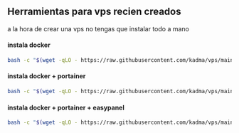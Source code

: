 ## Herramientas para vps recien creados

a la hora de crear una vps no tengas que instalar todo a mano

#### instala docker
```sh
bash -c "$(wget -qLO - https://raw.githubusercontent.com/kadma/vps/main/install-docker.sh)"
```


#### instala docker + portainer
```sh
bash -c "$(wget -qLO - https://raw.githubusercontent.com/kadma/vps/main/nuevo%2Bdocker%2Bportainer.sh)"
```


#### instala docker + portainer + easypanel
```sh
bash -c "$(wget -qLO - https://raw.githubusercontent.com/kadma/vps/main/nuevo%2Bdocekr%2Bportainer%2Beasypanel.sh)"
```